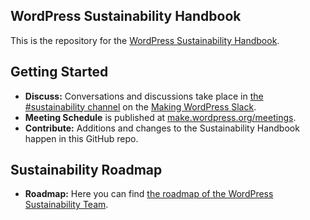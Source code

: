 ## WordPress Sustainability Handbook

This is the repository for the [WordPress Sustainability Handbook](https://make.wordpress.org/sustainability/handbook/).

## Getting Started

- **Discuss:** Conversations and discussions take place in [the #sustainability channel](https://wordpress.slack.com/archives/sustainability/) on the [Making WordPress Slack](https://make.wordpress.org/chat/).
- **Meeting Schedule** is published at [make.wordpress.org/meetings](https://make.wordpress.org/meetings/#sustainability).
- **Contribute:** Additions and changes to the Sustainability Handbook happen in this GitHub repo.

## Sustainability Roadmap

- **Roadmap:** Here you can find [the roadmap of the WordPress Sustainability Team](https://github.com/orgs/WordPress/projects/134/views/1).
